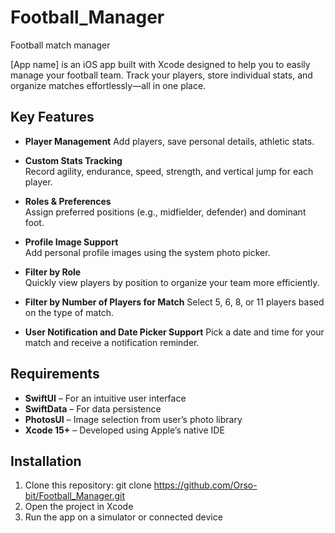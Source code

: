 # Football_Manager

Football match manager

[App name] is an iOS app built with Xcode designed to help you to easily manage your football team. Track your players, store individual stats, and organize matches effortlessly—all in one place.

## Key Features

- **Player Management**
  Add players, save personal details, athletic stats.

- **Custom Stats Tracking**  
  Record agility, endurance, speed, strength, and vertical jump for each player.

- **Roles & Preferences**  
  Assign preferred positions (e.g., midfielder, defender) and dominant foot.

- **Profile Image Support**  
  Add personal profile images using the system photo picker.

- **Filter by Role**  
  Quickly view players by position to organize your team more efficiently. 
  
- **Filter by Number of Players for Match**
  Select 5, 6, 8, or 11 players based on the type of match.
  
- **User Notification and Date Picker Support**
  Pick a date and time for your match and receive a notification reminder.

## Requirements

- **SwiftUI** – For an intuitive user interface
- **SwiftData** – For data persistence
- **PhotosUI** – Image selection from user’s photo library
- **Xcode 15+** – Developed using Apple’s native IDE

## Installation

1. Clone this repository: git clone <https://github.com/Orso-bit/Football_Manager.git>
2. Open the project in Xcode
3. Run the app on a simulator or connected device

